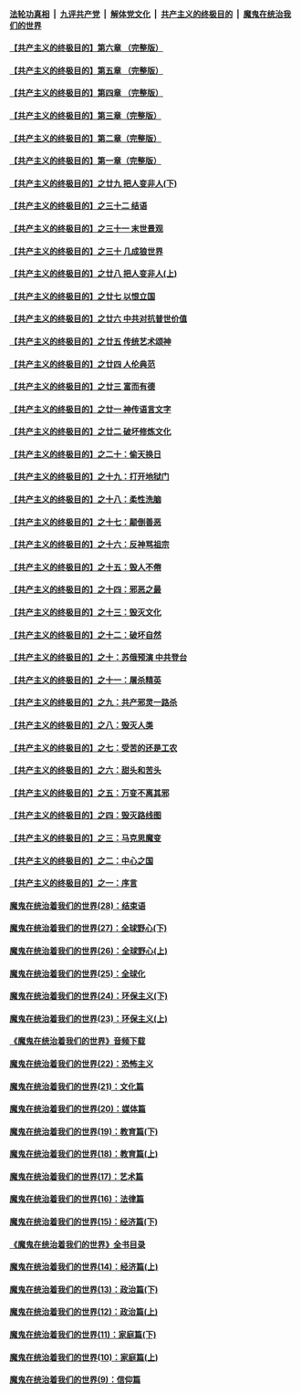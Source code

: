 ####  [法轮功真相](../../../../basic/blob/master/README.md?t=11010713) &nbsp;|&nbsp; [九评共产党](../../../../9ping.md/blob/master/README.md?t=11010713) &nbsp;|&nbsp; [解体党文化](../../../../jtdwh.md/blob/master/README.md?t=11010713)  &nbsp;|&nbsp; [共产主义的终极目的](../../../../gczydzjmd.md/blob/master/README.md?t=11010713) &nbsp;|&nbsp; [魔鬼在统治我们的世界](../../../../mgztzwmdsj.md/blob/master/README.md?t=11010713) 

#### [【共产主义的终极目的】第六章 （完整版）](../pages/nsc422/n11428913.md?t=11010713) 

#### [【共产主义的终极目的】第五章 （完整版）](../pages/nsc422/n11428912.md?t=11010713) 

#### [【共产主义的终极目的】第四章 （完整版）](../pages/nsc422/n11428907.md?t=11010713) 

#### [【共产主义的终极目的】第三章（完整版）](../pages/nsc422/n11428848.md?t=11010713) 

#### [【共产主义的终极目的】第二章（完整版）](../pages/nsc422/n11428831.md?t=11010713) 

#### [【共产主义的终极目的】第一章（完整版）](../pages/nsc422/n11417651.md?t=11010713) 

#### [【共产主义的终极目的】之廿九 把人变非人(下)](../pages/nsc422/n11344140.md?t=11010713) 

#### [【共产主义的终极目的】之三十二 结语](../pages/nsc422/n11360535.md?t=11010713) 

#### [【共产主义的终极目的】之三十一 末世景观](../pages/nsc422/n11351129.md?t=11010713) 

#### [【共产主义的终极目的】之三十 几成狼世界](../pages/nsc422/n11348280.md?t=11010713) 

#### [【共产主义的终极目的】之廿八 把人变非人(上)](../pages/nsc422/n11340492.md?t=11010713) 

#### [【共产主义的终极目的】之廿七 以恨立国](../pages/nsc422/n11336944.md?t=11010713) 

#### [【共产主义的终极目的】之廿六 中共对抗普世价值](../pages/nsc422/n11324785.md?t=11010713) 

#### [【共产主义的终极目的】之廿五 传统艺术颂神](../pages/nsc422/n11296396.md?t=11010713) 

#### [【共产主义的终极目的】之廿四 人伦典范](../pages/nsc422/n11296397.md?t=11010713) 

#### [【共产主义的终极目的】之廿三 富而有德](../pages/nsc422/n11283598.md?t=11010713) 

#### [【共产主义的终极目的】之廿一 神传语言文字](../pages/nsc422/n11263265.md?t=11010713) 

#### [【共产主义的终极目的】之廿二 破坏修炼文化](../pages/nsc422/n11245728.md?t=11010713) 

#### [【共产主义的终极目的】之二十：偷天换日](../pages/nsc422/n11238846.md?t=11010713) 

#### [【共产主义的终极目的】之十九：打开地狱门](../pages/nsc422/n11206376.md?t=11010713) 

#### [【共产主义的终极目的】之十八：柔性洗脑](../pages/nsc422/n11199994.md?t=11010713) 

#### [【共产主义的终极目的】之十七：颠倒善恶](../pages/nsc422/n11179782.md?t=11010713) 

#### [【共产主义的终极目的】之十六：反神骂祖宗](../pages/nsc422/n11166798.md?t=11010713) 

#### [【共产主义的终极目的】之十五：毁人不倦](../pages/nsc422/n11166792.md?t=11010713) 

#### [【共产主义的终极目的】之十四：邪恶之最](../pages/nsc422/n11150249.md?t=11010713) 

#### [【共产主义的终极目的】之十三：毁灭文化](../pages/nsc422/n11135227.md?t=11010713) 

#### [【共产主义的终极目的】之十二：破坏自然](../pages/nsc422/n11135214.md?t=11010713) 

#### [【共产主义的终极目的】之十：苏俄预演 中共登台](../pages/nsc422/n11118424.md?t=11010713) 

#### [【共产主义的终极目的】之十一：屠杀精英](../pages/nsc422/n11118442.md?t=11010713) 

#### [【共产主义的终极目的】之九：共产邪灵一路杀](../pages/nsc422/n11114139.md?t=11010713) 

#### [【共产主义的终极目的】之八：毁灭人类](../pages/nsc422/n11108503.md?t=11010713) 

#### [【共产主义的终极目的】之七：受苦的还是工农](../pages/nsc422/n11101809.md?t=11010713) 

#### [【共产主义的终极目的】之六：甜头和苦头](../pages/nsc422/n11096971.md?t=11010713) 

#### [【共产主义的终极目的】之五：万变不离其邪](../pages/nsc422/n11091285.md?t=11010713) 

#### [【共产主义的终极目的】之四：毁灭路线图](../pages/nsc422/n11086284.md?t=11010713) 

#### [【共产主义的终极目的】之三：马克思魔变](../pages/nsc422/n11061941.md?t=11010713) 

#### [【共产主义的终极目的】之二：中心之国](../pages/nsc422/n11047728.md?t=11010713) 

#### [【共产主义的终极目的】之一：序言](../pages/nsc422/n11086077.md?t=11010713) 

#### [魔鬼在统治着我们的世界(28)：结束语](../pages/nsc422/n10936246.md?t=11010713) 

#### [魔鬼在统治着我们的世界(27)：全球野心(下)](../pages/nsc422/n10928319.md?t=11010713) 

#### [魔鬼在统治着我们的世界(26)：全球野心(上)](../pages/nsc422/n10900318.md?t=11010713) 

#### [魔鬼在统治着我们的世界(25)：全球化](../pages/nsc422/n10788205.md?t=11010713) 

#### [魔鬼在统治着我们的世界(24)：环保主义(下)](../pages/nsc422/n10695307.md?t=11010713) 

#### [魔鬼在统治着我们的世界(23)：环保主义(上)](../pages/nsc422/n10688613.md?t=11010713) 

#### [《魔鬼在统治着我们的世界》音频下载](../pages/nsc422/n10635553.md?t=11010713) 

#### [魔鬼在统治着我们的世界(22)：恐怖主义](../pages/nsc422/n10614727.md?t=11010713) 

#### [魔鬼在统治着我们的世界(21)：文化篇](../pages/nsc422/n10597706.md?t=11010713) 

#### [魔鬼在统治着我们的世界(20)：媒体篇](../pages/nsc422/n10586579.md?t=11010713) 

#### [魔鬼在统治着我们的世界(19)：教育篇(下)](../pages/nsc422/n10564808.md?t=11010713) 

#### [魔鬼在统治着我们的世界(18)：教育篇(上)](../pages/nsc422/n10526970.md?t=11010713) 

#### [魔鬼在统治着我们的世界(17)：艺术篇](../pages/nsc422/n10499093.md?t=11010713) 

#### [魔鬼在统治着我们的世界(16)：法律篇](../pages/nsc422/n10485969.md?t=11010713) 

#### [魔鬼在统治着我们的世界(15)：经济篇(下)](../pages/nsc422/n10469975.md?t=11010713) 

#### [《魔鬼在统治着我们的世界》全书目录](../pages/nsc422/n10464261.md?t=11010713) 

#### [魔鬼在统治着我们的世界(14)：经济篇(上)](../pages/nsc422/n10457370.md?t=11010713) 

#### [魔鬼在统治着我们的世界(13)：政治篇(下)](../pages/nsc422/n10448270.md?t=11010713) 

#### [魔鬼在统治着我们的世界(12)：政治篇(上)](../pages/nsc422/n10444576.md?t=11010713) 

#### [魔鬼在统治着我们的世界(11)：家庭篇(下)](../pages/nsc422/n10440961.md?t=11010713) 

#### [魔鬼在统治着我们的世界(10)：家庭篇(上)](../pages/nsc422/n10435448.md?t=11010713) 

#### [魔鬼在统治着我们的世界(9)：信仰篇](../pages/nsc422/n10432159.md?t=11010713) 


